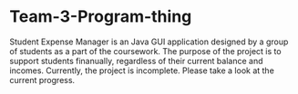 # Team-3-Program-thing
Student Expense Manager is an Java GUI application designed by a group of students as a part of the coursework.
The purpose of the project is to support students finanually, regardless of their current balance and incomes.
Currently, the project is incomplete. 
Please take a look at the current progress.
